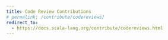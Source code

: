 ```yaml
---
title: Code Review Contributions
# permalink: /contribute/codereviews/
redirect_to:
  - https://docs.scala-lang.org/contribute/codereviews.html
---
```

